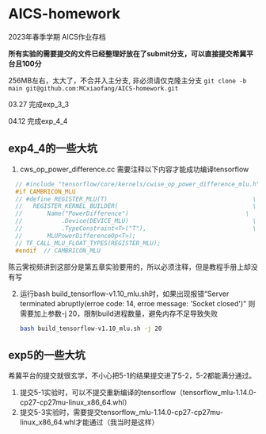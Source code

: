 # AICS-homework

2023年春季学期 AICS作业存档

**所有实验的需要提交的文件已经整理好放在了submit分支，可以直接提交希冀平台且100分**

256MB左右，太大了，不合并入主分支, 非必须请仅克隆主分支
`git clone -b main git@github.com:MCxiaofang/AICS-homework.git`



03.27 完成exp_3_3

04.12 完成exp_4_4
## exp4_4的一些大坑
1. cws_op_power_difference.cc 需要注释以下内容才能成功编译tensorflow
  ``` c
    // #include "tensorflow/core/kernels/cwise_op_power_difference_mlu.h"
    #if CAMBRICON_MLU
    // #define REGISTER_MLU(T)                                         \
    //   REGISTER_KERNEL_BUILDER(                                      \
    //       Name("PowerDifference")                                 \
    //           .Device(DEVICE_MLU)                                   \
    //           .TypeConstraint<T>("T"),                              \
    //       MLUPowerDifferenceOp<T>);
    // TF_CALL_MLU_FLOAT_TYPES(REGISTER_MLU);
    #endif  // CAMBRICON_MLU
  ```
  陈云霁视频讲到这部分是第五章实验要用的，所以必须注释，但是教程手册上却没有写
 
2. 运行bash build_tensorflow-v1.10_mlu.sh时，如果出现报错“Server terminated abruptly(erroe code: 14, erroe message: 'Socket closed')”
   则需要加上参数-j 20，限制build进程数量，避免内存不足导致失败
   ```bash
   bash build_tensorflow-v1.10_mlu.sh -j 20
   ``` 
  
## exp5的一些大坑
希冀平台的提交就很玄学，不小心把5-1的结果提交进了5-2，5-2都能满分通过。
1. 提交5-1实验时，可以不提交重新编译的tensorflow（tensorflow_mlu-1.14.0-cp27-cp27mu-linux_x86_64.whl）
2. 提交5-3实验时，需要提交tensorflow_mlu-1.14.0-cp27-cp27mu-linux_x86_64.whl才能通过（我当时是这样）
